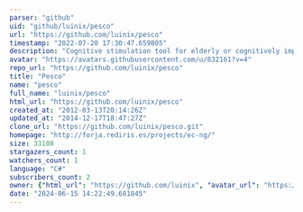 ```yaml
---
parser: "github"
uid: "github/luinix/pesco"
url: "https://github.com/luinix/pesco"
timestamp: "2022-07-20 17:30:47.659805"
description: "Cognitive stimulation tool for elderly or cognitively impaired"
avatar: "https://avatars.githubusercontent.com/u/832161?v=4"
repo_url: "https://github.com/luinix/pesco"
title: "Pesco"
name: "pesco"
full_name: "luinix/pesco"
html_url: "https://github.com/luinix/pesco"
created_at: "2012-03-13T20:14:26Z"
updated_at: "2014-12-17T18:47:27Z"
clone_url: "https://github.com/luinix/pesco.git"
homepage: "http://forja.rediris.es/projects/ec-ng/"
size: 33108
stargazers_count: 1
watchers_count: 1
language: "C#"
subscribers_count: 2
owner: {"html_url": "https://github.com/luinix", "avatar_url": "https://avatars.githubusercontent.com/u/832161?v=4", "login": "luinix", "type": "User"}
date: "2024-06-15 14:22:49.681845"
---
```


